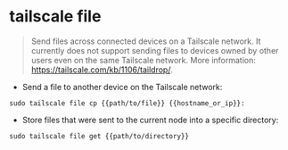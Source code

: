 # tailscale file

> Send files across connected devices on a Tailscale network.
> It currently does not support sending files to devices owned by other users even on the same Tailscale network.
> More information: <https://tailscale.com/kb/1106/taildrop/>.

- Send a file to another device on the Tailscale network:

`sudo tailscale file cp {{path/to/file}} {{hostname_or_ip}}:`

- Store files that were sent to the current node into a specific directory:

`sudo tailscale file get {{path/to/directory}}`
